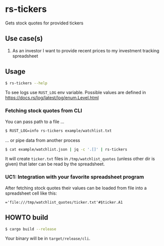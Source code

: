 # rs-tickers

Gets stock quotes for provided tickers


## Use case(s)

1. As an investor I want to provide recent prices to my investment tracking
   spreadsheet


## Usage

```bash
$ rs-tickers --help
```

To see logs use `RUST_LOG` env variable. Possible values are defined in
https://docs.rs/log/latest/log/enum.Level.html

### Fetching stock quotes from CLI

You can pass path to a file ...
```bash
$ RUST_LOG=info rs-tickers example/watchlist.txt
```

... or pipe data from another process
```bash
$ cat example/watchlist.json | jq -c '.[]' | rs-tickers
```

It will create `ticker.txt` files in `/tmp/watchlist_quotes` (unless other dir
is given) that later can be read by the spreadsheet.


### UC1: Integration with your favorite spreadsheet program

After fetching stock quotes their values can be loaded from file into a
spreadsheet cell like this:
```
='file:///tmp/watchlist_quotes/ticker.txt'#$ticker.A1
```


## HOWTO build

```bash
$ cargo build --release
```

Your binary will be in `target/release/cli`.
